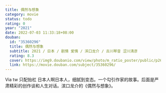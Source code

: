 ```yaml
---
title: 偶然与想象
category: movie
status: todo
rating: 0
year: "2021"
date: 2022-07-03 11:33:18+08:00
douban:
  id: "35360296"
  title: 偶然与想象
  subtitle: 2021 / 日本 / 剧情 爱情 / 滨口龙介 / 古川琴音 涩川清彦
  rating: 8.3
  cover: https://img9.doubanio.com/view/photo/m_ratio_poster/public/p2687984714.jpg
  link: https://movie.douban.com/subject/35360296/
---
```


Via tw 只配抬杠 日本人啊日本人，细腻到变态。一个勾引作家的故事。后面是严肃精彩的创作谈和人生对话。滨口龙介的《偶然与想象》。
